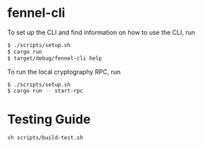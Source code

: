 # fennel-cli

To set up the CLI and find information on how to use the CLI, run

```bash
$ ./scripts/setup.sh
$ cargo run
$ target/debug/fennel-cli help
```

To run the local cryptography RPC, run

```bash
$ ./scripts/setup.sh
$ cargo run -- start-rpc
```

# Testing Guide

```bash
sh scripts/build-test.sh
```
